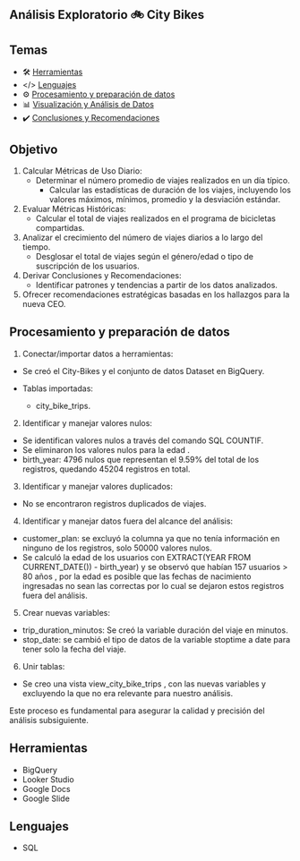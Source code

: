 ## Análisis Exploratorio :bike: City Bikes

## Temas

- :hammer_and_wrench: [Herramientas](#herramientas)
- </> [Lenguajes](#lenguajes)
- :gear: [Procesamiento y preparación de datos](#procesamiento-y-preparación-de-datos)
- :bar_chart: [Visualización y Análisis de Datos](/Visualizacion/README.md)
- :heavy_check_mark: [Conclusiones y Recomendaciones](/Presentacion/README.md)


## Objetivo

1. Calcular Métricas de Uso Diario:
   * Determinar el número promedio de viajes realizados en un día típico.
       * Calcular las estadísticas de duración de los viajes, incluyendo los valores máximos, mínimos, promedio y la desviación estándar.
2. Evaluar Métricas Históricas:
   * Calcular el total de viajes realizados en el programa de bicicletas compartidas.
3. Analizar el crecimiento del número de viajes diarios a lo largo del tiempo.
   * Desglosar el total de viajes según el género/edad o tipo de suscripción de los usuarios.
4. Derivar Conclusiones y Recomendaciones:
   * Identificar patrones y tendencias a partir de los datos analizados.
5. Ofrecer recomendaciones estratégicas basadas en los hallazgos para la nueva CEO.

   
## Procesamiento y preparación de datos

1. Conectar/importar datos a herramientas:

* Se creó el City-Bikes y el conjunto de datos Dataset en BigQuery.

* Tablas importadas: 

    * city_bike_trips.

2. Identificar y manejar valores nulos:

* Se identifican valores nulos a través del comando SQL COUNTIF.
* Se eliminaron los valores nulos para la edad .
* birth_year: 4796 nulos que representan el 9.59% del total de los registros, quedando 45204 registros en total.


3. Identificar y manejar valores duplicados:

* No se encontraron registros duplicados de viajes.

4. Identificar y manejar datos fuera del alcance del análisis:

* customer_plan: se excluyó la columna ya que no tenía información en ninguno de los registros, solo 50000 valores nulos.
* Se calculó la edad de los usuarios con EXTRACT(YEAR FROM CURRENT_DATE()) - birth_year) y se observó que habían  157 usuarios > 80 años , por la edad es posible que las fechas de nacimiento ingresadas no sean las correctas por lo cual se dejaron estos registros fuera del análisis.

5. Crear nuevas variables:

* trip_duration_minutos: Se creó la variable duración del viaje en minutos.
* stop_date: se cambió el tipo de datos de la variable stoptime a date para tener solo la fecha del viaje.

6. Unir tablas:

* Se creo una vista view_city_bike_trips , con las nuevas variables y excluyendo la que no era relevante para nuestro análisis.

Este proceso es fundamental para asegurar la calidad y precisión del análisis subsiguiente.

## Herramientas

* BigQuery
* Looker Studio
* Google Docs
* Google Slide

## Lenguajes

* SQL




